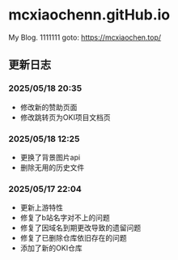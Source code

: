 # mcxiaochenn.gitHub.io
My Blog.
1111111
goto: https://mcxiaochen.top/

## 更新日志

### 2025/05/18 20:35
- 修改新的赞助页面
- 修改跳转页为OKI项目文档页

### 2025/05/18 12:25
- 更换了背景图片api
- 删除无用的历史文件

### 2025/05/17 22:04
- 更新上游特性
- 修复了b站名字对不上的问题
- 修复了因域名到期更改导致的遗留问题
- 修复了已删除仓库依旧存在的问题
- 添加了新的OKI仓库
